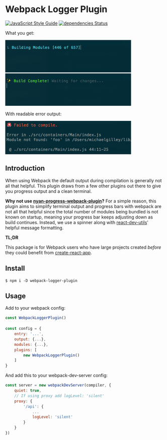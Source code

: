 # Webpack Logger Plugin

[![JavaScript Style Guide](https://img.shields.io/badge/code%20style-standard-brightgreen.svg)](http://standardjs.com/)
[![dependencies Status](https://david-dm.org/michaelgilley/webpack-logger-plugin/status.svg)](https://david-dm.org/michaelgilley/webpack-logger-plugin)

What you get:

<img src="imgs/building.png" width="400px" /> <img src="imgs/complete.png" width="400px" />

With readable error output:

<img src="imgs/error.png" width="400px" />

## Introduction

When using Webpack the default output during compilation is generally not all that
helpful. This plugin draws from a few other plugins out there to give you progress
output and a clean terminal.

**Why not use [nyan-progress-webpack-plugin](https://github.com/alexkuz/nyan-progress-webpack-plugin)?**
For a simple reason, this plugin aims to simplify terminal output and progress bars
with webpack are not all that helpful since the total number of modules being bundled
is not known on startup, meaning your progress bar keeps adjusting down as build
continues. Instead, we use a spinner along with [react-dev-utils](https://www.npmjs.com/package/react-dev-utils)' helpful message
formatting.

**TL;DR**

This package is for Webpack users who have large projects created *before* they
could benefit from [create-react-app](https://github.com/facebookincubator/create-react-app/).

## Install

```
$ npm i -D webpack-logger-plugin
```

## Usage

Add to your webpack config:

```js
const WebpackLoggerPlugin()

const config = {
	entry: '...',
	output: {...},
	modules: {...},
	plugins: [
		new WebpackLoggerPlugin()
	]
}
```

And add this to your webpack-dev-server config:

```js
const server = new webpackDevServer(compiler, {
	quiet: true,
	// If using proxy add logLevel: 'silent'
	proxy: {
		'/api': {
			...
			logLevel: 'silent'
		}
	}
})
```
